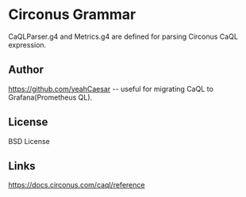 # Circonus Grammar

CaQLParser.g4 and Metrics.g4 are defined for parsing Circonus CaQL expression.

## Author

https://github.com/yeahCaesar -- useful for migrating CaQL to Grafana(Prometheus QL).

## License

BSD License

## Links

https://docs.circonus.com/caql/reference
